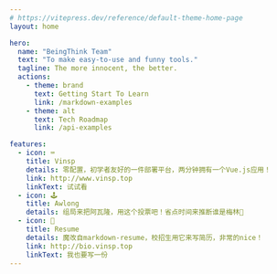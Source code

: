```yaml
---
# https://vitepress.dev/reference/default-theme-home-page
layout: home

hero:
  name: "BeingThink Team"
  text: "To make easy-to-use and funny tools."
  tagline: The more innocent, the better.
  actions:
    - theme: brand
      text: Getting Start To Learn
      link: /markdown-examples
    - theme: alt
      text: Tech Roadmap
      link: /api-examples

features:
  - icon: ⌨️
    title: Vinsp
    details: 零配置，初学者友好的一件部署平台，两分钟拥有一个Vue.js应用！
    link: http://www.vinsp.top
    linkText: 试试看
  - icon: 🕹️
    title: Awlong
    details: 组局来把阿瓦隆，用这个投票吧！省点时间来推断谁是梅林🥳
  - icon: 👔
    title: Resume
    details: 魔改自markdown-resume，校招生用它来写简历，非常的nice！
    link: http://bio.vinsp.top
    linkText: 我也要写一份
---
```


